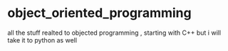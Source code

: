 # object_oriented_programming
all the stuff realted to objected programming , starting with C++ but i will take it to python as well 

